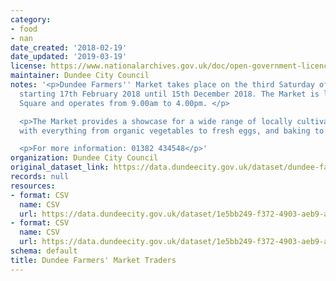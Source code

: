 ```yaml
---
category:
- food
- nan
date_created: '2018-02-19'
date_updated: '2019-03-19'
license: https://www.nationalarchives.gov.uk/doc/open-government-licence/version/3/
maintainer: Dundee City Council
notes: '<p>Dundee Farmers'' Market takes place on the third Saturday of the month
  starting 17th February 2018 until 15th December 2018. The Market is located in City
  Square and operates from 9.00am to 4.00pm. </p>

  <p>The Market provides a showcase for a wide range of locally cultivated produce,
  with everything from organic vegetables to fresh eggs, and baking to beef.</p>

  <p>For more information: 01382 434548</p>'
organization: Dundee City Council
original_dataset_link: https://data.dundeecity.gov.uk/dataset/dundee-farmer-s-market-traders
records: null
resources:
- format: CSV
  name: CSV
  url: https://data.dundeecity.gov.uk/dataset/1e5bb249-f372-4903-aeb9-a7e1fbaae8aa/resource/7a8fed82-f4ea-4b19-9ae1-c593a39140a9/download/list-of-traders.csv
- format: CSV
  name: CSV
  url: https://data.dundeecity.gov.uk/dataset/1e5bb249-f372-4903-aeb9-a7e1fbaae8aa/resource/a9d743d3-bf76-4081-9c29-e88a9e1c3f01/download/list-of-markets-2018.csv
schema: default
title: Dundee Farmers' Market Traders
---
```

